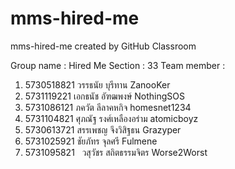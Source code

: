 # mms-hired-me
mms-hired-me created by GitHub Classroom

Group name : Hired Me
Section : 33
Team member :
1. 5730518821   วรรธนัย บุรีทาน       ZanooKer
2. 5731119221   เอกธนัช อัฑฒพงษ์    NothingSOS
3. 5731086121   ภควัต ลีลาคหกิจ      homesnet1234
4. 5731104821   ศุภณัฐ รงศ์เหลืองอร่าม  atomicboyz
5. 5730613721   สรรเพชญ จึงวิสิฐธน    Grazyper
6. 5731025921   ชัยภัทร จุลศรี        Fulmene
7. 5731095821   วสุวัชร สถิตธรรมจิตร  Worse2Worst
